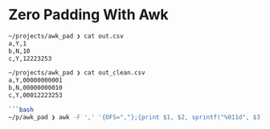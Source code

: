 # Zero Padding With Awk

```bash
~/projects/awk_pad ❯ cat out.csv             
a,Y,1
b,N,10
c,Y,12223253
```

```bash
~/projects/awk_pad ❯ cat out_clean.csv
a,Y,00000000001
b,N,00000000010
c,Y,00012223253

```bash
~/p/awk_pad ❯ awk -F ',' '{OFS=","};{print $1, $2, sprintf("%011d", $3)}' out.csv > out_clean.csv
```
